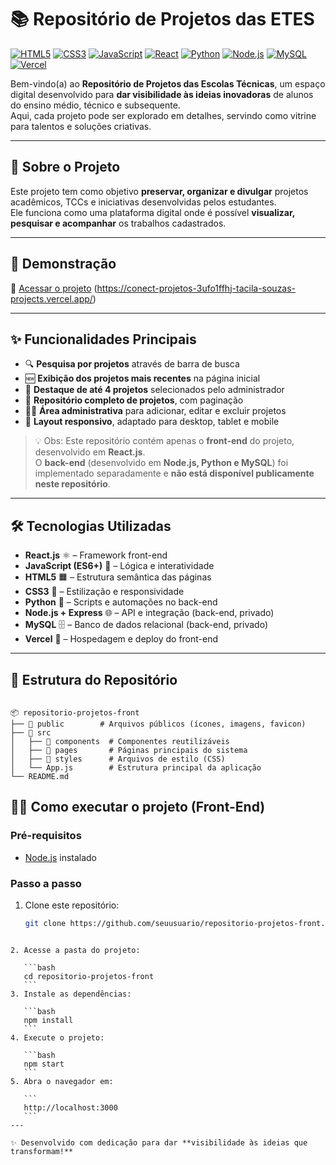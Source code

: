 # 📚 Repositório de Projetos das ETES  

[![HTML5](https://img.shields.io/badge/HTML5-E34F26?style=for-the-badge&logo=html5&logoColor=white)]()
[![CSS3](https://img.shields.io/badge/CSS3-1572B6?style=for-the-badge&logo=css3&logoColor=white)]()
[![JavaScript](https://img.shields.io/badge/JavaScript-F7DF1E?style=for-the-badge&logo=javascript&logoColor=black)]()
[![React](https://img.shields.io/badge/React-20232A?style=for-the-badge&logo=react&logoColor=61DAFB)]()
[![Python](https://img.shields.io/badge/Python-3776AB?style=for-the-badge&logo=python&logoColor=white)]()
[![Node.js](https://img.shields.io/badge/Node.js-43853D?style=for-the-badge&logo=node.js&logoColor=white)]()
[![MySQL](https://img.shields.io/badge/MySQL-005C84?style=for-the-badge&logo=mysql&logoColor=white)]()
[![Vercel](https://img.shields.io/badge/Vercel-000000?style=for-the-badge&logo=vercel&logoColor=white)]()

Bem-vindo(a) ao **Repositório de Projetos das Escolas Técnicas**, um espaço digital desenvolvido para **dar visibilidade às ideias inovadoras** de alunos do ensino médio, técnico e subsequente.  
Aqui, cada projeto pode ser explorado em detalhes, servindo como vitrine para talentos e soluções criativas.  

---

## 📄 Sobre o Projeto
Este projeto tem como objetivo **preservar, organizar e divulgar** projetos acadêmicos, TCCs e iniciativas desenvolvidas pelos estudantes.  
Ele funciona como uma plataforma digital onde é possível **visualizar, pesquisar e acompanhar** os trabalhos cadastrados.

---

## 🚀 Demonstração
🔗 [Acessar o projeto](https://seudominio.vercel.app) (https://conect-projetos-3ufo1ffhj-tacila-souzas-projects.vercel.app/)

---

## ✨ Funcionalidades Principais
- 🔍 **Pesquisa por projetos** através de barra de busca  
- 🆕 **Exibição dos projetos mais recentes** na página inicial  
- 📌 **Destaque de até 4 projetos** selecionados pelo administrador  
- 📂 **Repositório completo de projetos**, com paginação  
- 👨‍💻 **Área administrativa** para adicionar, editar e excluir projetos  
- 📱 **Layout responsivo**, adaptado para desktop, tablet e mobile  

> 💡 Obs: Este repositório contém apenas o **front-end** do projeto, desenvolvido em **React.js**.  
> O **back-end** (desenvolvido em **Node.js, Python e MySQL**) foi implementado separadamente e **não está disponível publicamente neste repositório**.

---

## 🛠️ Tecnologias Utilizadas
- **React.js** ⚛️ – Framework front-end  
- **JavaScript (ES6+)** 📜 – Lógica e interatividade  
- **HTML5** 🟧 – Estrutura semântica das páginas  
- **CSS3** 🎨 – Estilização e responsividade  
- **Python** 🐍 – Scripts e automações no back-end  
- **Node.js + Express** 🌐 – API e integração (back-end, privado)  
- **MySQL** 🗄️ – Banco de dados relacional (back-end, privado)  
- **Vercel** 🚀 – Hospedagem e deploy do front-end  

---

## 📂 Estrutura do Repositório
```

📦 repositorio-projetos-front
├── 📂 public        # Arquivos públicos (ícones, imagens, favicon)
├── 📂 src
│   ├── 📂 components  # Componentes reutilizáveis
│   ├── 📂 pages       # Páginas principais do sistema
│   ├── 📂 styles      # Arquivos de estilo (CSS)
│   └── App.js        # Estrutura principal da aplicação
└── README.md

````

## 🏃‍♀️ Como executar o projeto (Front-End)

### Pré-requisitos
- [Node.js](https://nodejs.org/) instalado  

### Passo a passo
1. Clone este repositório:
   ```bash
   git clone https://github.com/seuusuario/repositorio-projetos-front.git
````

2. Acesse a pasta do projeto:

   ```bash
   cd repositorio-projetos-front
   ```
3. Instale as dependências:

   ```bash
   npm install
   ```
4. Execute o projeto:

   ```bash
   npm start
   ```
5. Abra o navegador em:

   ```
   http://localhost:3000
   ```
---

✨ Desenvolvido com dedicação para dar **visibilidade às ideias que transformam!**
